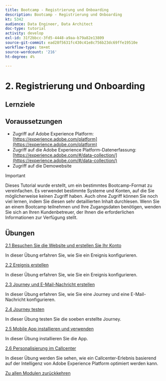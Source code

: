 ```yaml
---
title: Bootcamp - Registrierung und Onboarding
description: Bootcamp - Registrierung und Onboarding
kt: 5342
audience: Data Engineer, Data Architect
doc-type: tutorial
activity: develop
exl-id: 31f2bbcc-3fd5-4448-a9aa-b79a82e13809
source-git-commit: ead28f5631fc430c41e8c756b23dc69ffe19510e
workflow-type: tm+mt
source-wordcount: '216'
ht-degree: 4%

---
```


# 2. Registrierung und Onboarding

## Lernziele

## Voraussetzungen

- Zugriff auf Adobe Experience Platform: [https://experience.adobe.com/platform](https://experience.adobe.com/platform)
- Zugriff auf die Adobe Experience Platform-Datenerfassung: [https://experience.adobe.com/#/data-collection/](https://experience.adobe.com/#/data-collection/)
- Zugriff auf die Demowebsite

>[!IMPORTANT]
>
>Dieses Tutorial wurde erstellt, um ein bestimmtes Bootcamp-Format zu vereinfachen. Es verwendet bestimmte Systeme und Konten, auf die Sie möglicherweise keinen Zugriff haben. Auch ohne Zugriff können Sie noch viel lernen, indem Sie diesen sehr detaillierten Inhalt durchlesen. Wenn Sie an einem Bootcamp teilnehmen und Ihre Zugangsdaten benötigen, wenden Sie sich an Ihren Kundenbetreuer, der Ihnen die erforderlichen Informationen zur Verfügung stellt.

## Übungen

[2.1 Besuchen Sie die Website und erstellen Sie Ihr Konto](./ex1.md)

In dieser Übung erfahren Sie, wie Sie ein Ereignis konfigurieren.

[2.2 Ereignis erstellen](./ex2.md)

In dieser Übung erfahren Sie, wie Sie ein Ereignis konfigurieren.

[2.3 Journey und E-Mail-Nachricht erstellen](./ex3.md)

In dieser Übung erfahren Sie, wie Sie eine Journey und eine E-Mail-Nachricht konfigurieren.

[2.4 Journey testen](./ex4.md)

In dieser Übung testen Sie die soeben erstellte Journey.

[2.5 Mobile App installieren und verwenden](./ex5.md)

In dieser Übung installieren Sie die App.

[2.6 Personalisierung im Callcenter](./ex6.md)

In dieser Übung werden Sie sehen, wie ein Callcenter-Erlebnis basierend auf der Intelligenz von Adobe Experience Platform optimiert werden kann.

[Zu allen Modulen zurückkehren](../../overview.md)
